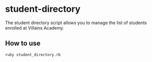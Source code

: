 # student-directory

The student directory script allows you to manage the list of students enrolled at Villains Academy.

## How to use ##

```shell
ruby student_directory.rb
```
